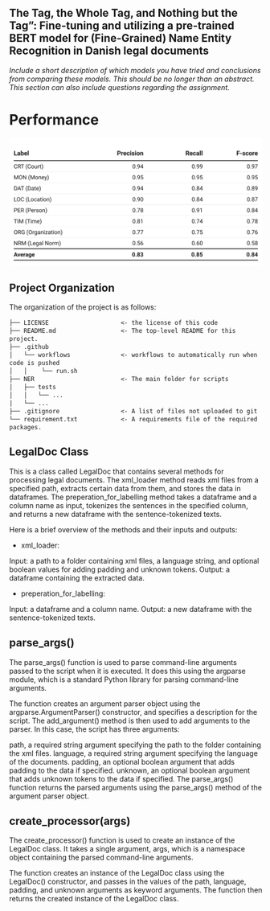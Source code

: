 
## The Tag, the Whole Tag, and Nothing but the Tag”: Fine-tuning and utilizing a pre-trained BERT model for (Fine-Grained) Name Entity Recognition in Danish legal documents


*Include a short description of which models you have tried and conclusions from comparing these models. This should be no longer than an abstract. This section can also include questions regarding the assignment.* 

# Performance
![xlm-Roberta-Large-Fine-tune](/ner/figure/xlmRobertLarge_results.png)


## Project Organization
The organization of the project is as follows:

```
├── LICENSE                    <- the license of this code
├── README.md                  <- The top-level README for this project.
├── .github            
│   └── workflows              <- workflows to automatically run when code is pushed
│   │    └── run.sh        
├── NER                        <- The main folder for scripts
│   ├── tests                  
│   │   └── ...
|   └── ...
├── .gitignore                 <- A list of files not uploaded to git
└── requirement.txt            <- A requirements file of the required packages.
```

## LegalDoc Class

This is a class called LegalDoc that contains several methods for processing legal documents. The xml_loader method reads xml files from a specified path, extracts certain data from them, and stores the data in dataframes. The preperation_for_labelling method takes a dataframe and a column name as input, tokenizes the sentences in the specified column, and returns a new dataframe with the sentence-tokenized texts.

Here is a brief overview of the methods and their inputs and outputs:

- xml_loader:

Input: a path to a folder containing xml files, a language string, and optional boolean values for adding padding and unknown tokens.
Output: a dataframe containing the extracted data.

- preperation_for_labelling:

Input: a dataframe and a column name.
Output: a new dataframe with the sentence-tokenized texts.

## parse_args()
The parse_args() function is used to parse command-line arguments passed to the script when it is executed. It does this using the argparse module, which is a standard Python library for parsing command-line arguments.

The function creates an argument parser object using the argparse.ArgumentParser() constructor, and specifies a description for the script. The add_argument() method is then used to add arguments to the parser. In this case, the script has three arguments:

path, a required string argument specifying the path to the folder containing the xml files.
language, a required string argument specifying the language of the documents.
padding, an optional boolean argument that adds padding to the data if specified.
unknown, an optional boolean argument that adds unknown tokens to the data if specified.
The parse_args() function returns the parsed arguments using the parse_args() method of the argument parser object.

## create_processor(args)
The create_processor() function is used to create an instance of the LegalDoc class. It takes a single argument, args, which is a namespace object containing the parsed command-line arguments.

The function creates an instance of the LegalDoc class using the LegalDoc() constructor, and passes in the values of the path, language, padding, and unknown arguments as keyword arguments. The function then returns the created instance of the LegalDoc class.








